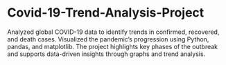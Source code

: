 # Covid-19-Trend-Analysis-Project
Analyzed global COVID-19 data to identify trends in confirmed, recovered, and death cases. Visualized the pandemic’s progression using Python, pandas, and matplotlib. The project highlights key phases of the outbreak and supports data-driven insights through graphs and trend analysis.
